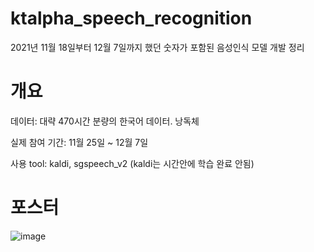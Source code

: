 # ktalpha_speech_recognition
2021년 11월 18일부터 12월 7일까지 했던 숫자가 포함된 음성인식 모델 개발 정리 




# 개요

데이터: 대략 470시간 분량의 한국어 데이터. 낭독체

실제 참여 기간: 11월 25일 ~ 12월 7일

사용 tool: kaldi, sgspeech_v2 (kaldi는 시간안에 학습 완료 안됨)



# 포스터
![image](https://user-images.githubusercontent.com/7467605/144969143-29c28b37-6d5d-4535-8f2e-4d42d913f019.png)

